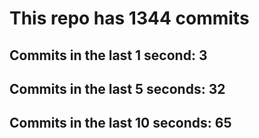 # This repo has 1344 commits

## Commits in the last 1 second: 3
## Commits in the last 5 seconds: 32
## Commits in the last 10 seconds: 65
